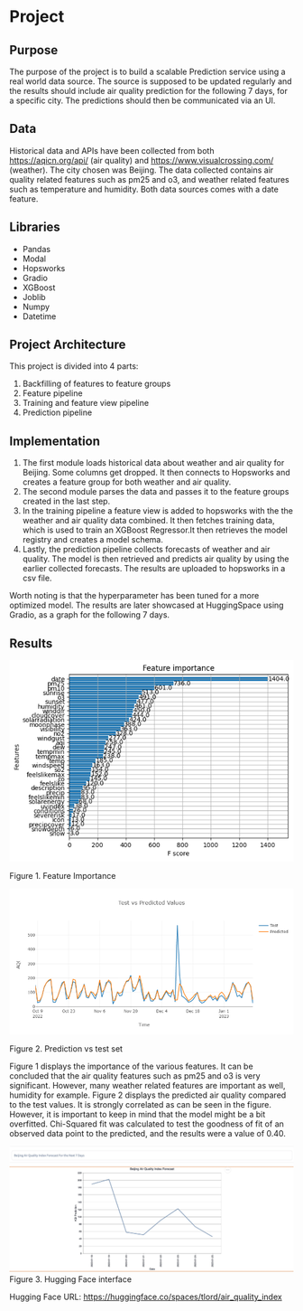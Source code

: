 <h1>Project</h1>

<h2>Purpose</h2>

The purpose of the project is to build a scalable Prediction service using a real world data source. The source is supposed to be updated regularly and the results should include air quality prediction for the following 7 days, for a specific city. The predictions should then be communicated via an UI.

<h2>Data</h2>

Historical data and APIs have been collected from both https://aqicn.org/api/ (air quality) and https://www.visualcrossing.com/ (weather). The city chosen was Beijing.
The data collected contains air quality related features such as pm25 and o3, and weather related features such as temperature and humidity. Both data sources comes with a date feature.

<h2>Libraries</h2>

- Pandas
- Modal
- Hopsworks
- Gradio
- XGBoost
- Joblib
- Numpy
- Datetime

<h2>Project Architecture</h2>

This project is divided into 4 parts:

1. Backfilling of features to feature groups
2. Feature pipeline
3. Training and feature view pipeline
4. Prediction pipeline

<h2>Implementation</h2>

1. The first module loads historical data about weather and air quality for Beijing. Some columns get dropped. It then connects to Hopsworks and creates a feature group for both weather and air quality. 
2. The second module parses the data and passes it to the feature groups created in the last step.
3. In the training pipeline a feature view is added to hopsworks with the the weather and air quality data combined. It then fetches training data, which is used to train an XGBoost Regressor.It then retrieves the model registry and creates a model schema.
4. Lastly, the prediction pipeline collects forecasts of weather and air quality. The model is then retrieved and predicts air quality by using the earlier collected forecasts. The results are uploaded to hopsworks in a csv file.

Worth noting is that the hyperparameter has been tuned for a more optimized model.
The results are later showcased at HuggingSpace using Gradio, as a graph for the following 7 days.


<h2>Results</h2>

<img src="content/feature_importance.png"
     alt="Features"
     style="float: under; margin-under: 5px;" />

Figure 1. Feature Importance

<img src="content/prediction_on_test_set.png"
     alt="Features"
     style="float: under; margin-under: 5px;" />

Figure 2. Prediction vs test set

Figure 1 displays the importance of the various features. It can be concluded that the air quality features such as pm25 and o3 is very significant. However, many weather related features are important as well, humidity for example. Figure 2 displays the predicted air quality compared to the test values. It is strongly correlated as can be seen in the figure. However, it is important to keep in mind that the model might be a bit overfitted. Chi-Squared fit was calculated to test the goodness of fit of an observed data point to the predicted, and the results were a value of 0.40.

<img src="content/huggingface.jpg"
     alt="Features"
     style="float: under; margin-under: 5px;" />
Figure 3. Hugging Face interface

Hugging Face URL: https://huggingface.co/spaces/tlord/air_quality_index

